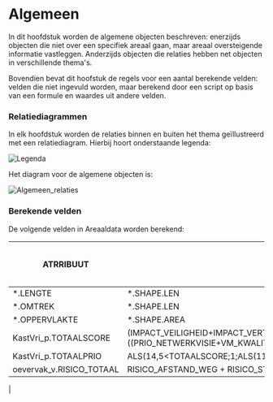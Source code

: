 ﻿# Algemeen

In dit hoofdstuk worden de algemene objecten beschreven: enerzijds objecten die niet over een specifiek areaal gaan, maar 
areaal oversteigende informatie vastleggen. Anderzijds objecten die relaties hebben net objecten in verschillende thema's.

Bovendien bevat dit hoofstuk de regels voor een aantal berekende velden: velden die niet ingevuld worden, maar berekend 
door een script op basis van een formule en waardes uit andere velden.

### Relatiediagrammen

In elk hoofdstuk worden de relaties binnen en buiten het thema geïllustreerd met een relatiediagram. Hierbij hoort onderstaande legenda:

![Legenda](D:\git\bu_geodata_beheer\gereedschap\documentatie\areaaldata_datamodel\4.3d4\Objectbladen\01_Algemeen\legenda_relaties.png)

Het diagram voor de algemene objecten is:

![Algemeen_relaties](D:\git\bu_geodata_beheer\gereedschap\documentatie\areaaldata_datamodel\4.3d4\Objectbladen\01_Algemeen\algemeen_relaties.png)



### Berekende velden

De volgende velden in Areaaldata worden berekend:

|__ATRRIBUUT__                       |__FORMULE__          	       | __HOE VAAK PER ETMAAL__ |
|---                             |---                      |---         |
|*.LENGTE                        | *.SHAPE.LEN                        | 1           |
|*.OMTREK                        | *.SHAPE.LEN                        | 1           |
|*.OPPERVLAKTE                   | *.SHAPE.AREA                       | 1           |
|KastVri_p.TOTAALSCORE           | (IMPACT_VEILIGHEID+IMPACT_VERTRAGING_MIN+OVERSTEEKBAARHEID+HINDER_LANGZAAM_VERKEER)+((PRIO_NETWERKVISIE+VM_KWALITEITSNIVEAU)/2)| 1           |
|KastVri_p.TOTAALPRIO            | ALS(14,5<TOTAALSCORE;1;ALS(11<TOTAALSCORE;2;ALS(0<TOTAALSCORE;3;4)))| 1           |
|oevervak_v.RISICO_TOTAAL        | RISICO_AFSTAND_WEG + RISICO_STEILTE_TALUD + RISICO_WATERKERING     | 1           |
|